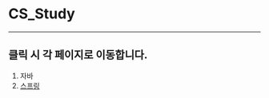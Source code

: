 # CS_Study
---
클릭 시 각 페이지로 이동합니다.
---
1. 자바
2. [스프링](https://github.com/LeeKiJong/CS_Study/blob/main/Spring/README.md)
